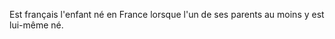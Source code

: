   
 Est français l'enfant né en France lorsque l'un de ses parents au moins y est lui-même né.  

  
